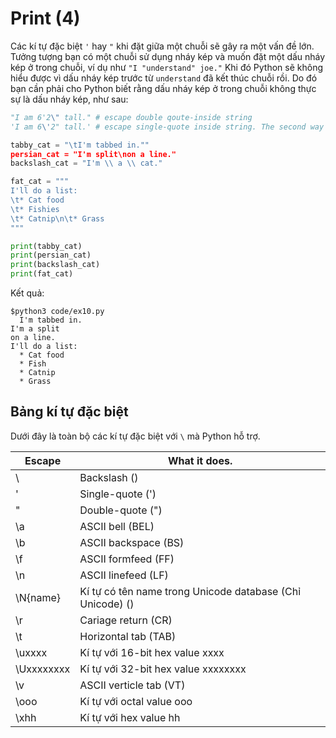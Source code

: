 # Print (4)

Các kí tự đặc biệt `'` hay `"` khi đặt giữa một chuỗi sẽ gây ra một vấn đề lớn. Tưởng tượng bạn có một chuỗi sử dụng nháy kép và muốn đặt một dấu nháy kép ở trong chuỗi, ví dụ như `"I "understand" joe."` Khi đó Python sẽ không hiểu được vì dấu nháy kép trước từ `understand` đã kết thúc chuỗi rồi. Do đó bạn cần phải cho Python biết rằng dấu nháy kép ở trong chuỗi không thực sự là dấu nháy kép, như sau:

```py
"I am 6'2\" tall." # escape double qoute-inside string
'I am 6\'2" tall.' # escape single-quote inside string. The second way is by using triple-quotes, which is just """ and work like a string, but also can put many lines of text as you want until you type """ again. We'll also play with these.
```

```py
tabby_cat = "\tI'm tabbed in.""
persian_cat = "I'm split\non a line."
backslash_cat = "I'm \\ a \\ cat."

fat_cat = """
I'll do a list:
\t* Cat food
\t* Fishies
\t* Catnip\n\t* Grass
"""

print(tabby_cat)
print(persian_cat)
print(backslash_cat)
print(fat_cat)
```

Kết quả:

```
$python3 code/ex10.py
  I'm tabbed in.
I'm a split
on a line.
I'll do a list:
  * Cat food
  * Fish
  * Catnip
  * Grass
```

## Bảng kí tự đặc biệt

Dưới đây là toàn bộ các kí tự đặc biệt với `\` mà Python hỗ trợ.

| Escape     | What it does.                                              |
| ---------- | ---------------------------------------------------------- |
| \\         | Backslash (\)                                              |
| \'         | Single-quote (')                                           |
| \"         | Double-quote (")                                           |
| \a         | ASCII bell (BEL)                                           |
| \b         | ASCII backspace (BS)                                       |
| \f         | ASCII formfeed (FF)                                        |
| \n         | ASCII linefeed (LF)                                        |
| \N{name}   | Kí tự có tên name trong Unicode database (Chỉ Unicode) (\) |
| \r         | Cariage return (CR)                                        |
| \t         | Horizontal tab (TAB)                                       |
| \uxxxx     | Kí tự với 16-bit hex value xxxx                            |
| \Uxxxxxxxx | Kí tự với 32-bit hex value xxxxxxxx                        |
| \v         | ASCII verticle tab (VT)                                    |
| \ooo       | Kí tự với octal value ooo                                  |
| \xhh       | Kí tự với hex value hh                                     |
